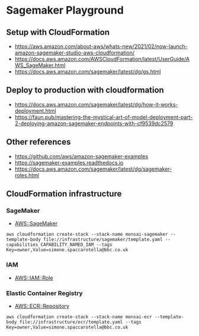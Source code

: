 # Sagemaker Playground

## Setup with CloudFormation

- https://aws.amazon.com/about-aws/whats-new/2021/02/now-launch-amazon-sagemaker-studio-aws-cloudformation/
- https://docs.aws.amazon.com/AWSCloudFormation/latest/UserGuide/AWS_SageMaker.html
- https://docs.aws.amazon.com/sagemaker/latest/dg/gs.html

## Deploy to production with cloudformation

- https://docs.aws.amazon.com/sagemaker/latest/dg/how-it-works-deployment.html
- https://faun.pub/mastering-the-mystical-art-of-model-deployment-part-2-deploying-amazon-sagemaker-endpoints-with-cf9539dc2579

## Other references

- https://github.com/aws/amazon-sagemaker-examples
- https://sagemaker-examples.readthedocs.io
- https://docs.aws.amazon.com/sagemaker/latest/dg/sagemaker-roles.html

## CloudFormation infrastructure

### SageMaker

- [AWS::SageMaker](https://docs.aws.amazon.com/AWSCloudFormation/latest/UserGuide/AWS_SageMaker.html)

```
aws cloudformation create-stack --stack-name monsai-sagemaker --template-body file://infrastructure/sagemaker/template.yaml --capabilities CAPABILITY_NAMED_IAM --tags Key=owner,Value=simone.spaccarotella@bbc.co.uk
```

### IAM

- [AWS::IAM::Role](https://docs.aws.amazon.com/AWSCloudFormation/latest/UserGuide/aws-resource-iam-role.html)

### Elastic Container Registry

- [AWS::ECR::Repository](https://docs.aws.amazon.com/AWSCloudFormation/latest/UserGuide/aws-resource-ecr-repository.html)

```
aws cloudformation create-stack --stack-name monsai-ecr --template-body file://infrastructure/ecr/template.yaml --tags Key=owner,Value=simone.spaccarotella@bbc.co.uk
```
